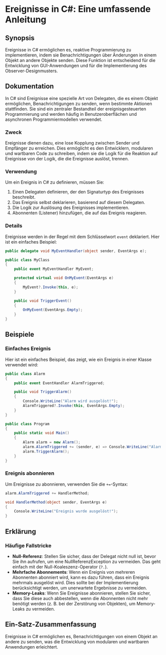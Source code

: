 <!--
Meta Description: # Ereignisse in C#: Eine umfassende Anleitung ## Synopsis Ereignisse in C# ermöglichen es, reaktive Programmierung zu implementieren, indem sie Benach...
Meta Keywords: die, ereignisse, sie, ereignis, public
-->

# Ereignisse in C#: Eine umfassende Anleitung

## Synopsis
Ereignisse in C# ermöglichen es, reaktive Programmierung zu implementieren, indem sie Benachrichtigungen über Änderungen in einem Objekt an andere Objekte senden. Diese Funktion ist entscheidend für die Entwicklung von GUI-Anwendungen und für die Implementierung des Observer-Designmusters.

## Dokumentation
In C# sind Ereignisse eine spezielle Art von Delegaten, die es einem Objekt ermöglichen, Benachrichtigungen zu senden, wenn bestimmte Aktionen stattfinden. Sie sind ein zentraler Bestandteil der ereignisgesteuerten Programmierung und werden häufig in Benutzeroberflächen und asynchronen Programmiermodellen verwendet.

### Zweck
Ereignisse dienen dazu, eine lose Kopplung zwischen Sender und Empfänger zu erreichen. Dies ermöglicht es den Entwicklern, modularen und wartbaren Code zu schreiben, indem sie die Logik für die Reaktion auf Ereignisse von der Logik, die die Ereignisse auslöst, trennen.

### Verwendung
Um ein Ereignis in C# zu definieren, müssen Sie:
1. Einen Delegaten definieren, der den Signaturtyp des Ereignisses beschreibt.
2. Das Ereignis selbst deklarieren, basierend auf diesem Delegaten.
3. Die Logik zur Auslösung des Ereignisses implementieren.
4. Abonnenten (Listener) hinzufügen, die auf das Ereignis reagieren.

### Details
Ereignisse werden in der Regel mit dem Schlüsselwort `event` deklariert. Hier ist ein einfaches Beispiel:

```csharp
public delegate void MyEventHandler(object sender, EventArgs e);

public class MyClass
{
    public event MyEventHandler MyEvent;

    protected virtual void OnMyEvent(EventArgs e)
    {
        MyEvent?.Invoke(this, e);
    }

    public void TriggerEvent()
    {
        OnMyEvent(EventArgs.Empty);
    }
}
```

## Beispiele
### Einfaches Ereignis
Hier ist ein einfaches Beispiel, das zeigt, wie ein Ereignis in einer Klasse verwendet wird:

```csharp
public class Alarm
{
    public event EventHandler AlarmTriggered;

    public void TriggerAlarm()
    {
        Console.WriteLine("Alarm wird ausgelöst!");
        AlarmTriggered?.Invoke(this, EventArgs.Empty);
    }
}

public class Program
{
    public static void Main()
    {
        Alarm alarm = new Alarm();
        alarm.AlarmTriggered += (sender, e) => Console.WriteLine("Alarm wurde empfangen!");
        alarm.TriggerAlarm();
    }
}
```

### Ereignis abonnieren
Um Ereignisse zu abonnieren, verwenden Sie die `+=`-Syntax:

```csharp
alarm.AlarmTriggered += HandlerMethod;

void HandlerMethod(object sender, EventArgs e)
{
    Console.WriteLine("Ereignis wurde ausgelöst!");
}
```

## Erklärung
### Häufige Fallstricke
- **Null-Referenz**: Stellen Sie sicher, dass der Delegat nicht null ist, bevor Sie ihn aufrufen, um eine NullReferenzException zu vermeiden. Das geht einfach mit der Null-Koaleszenz-Operator (`?.`).
- **Mehrfache Abonnements**: Wenn ein Ereignis von mehreren Abonnenten abonniert wird, kann es dazu führen, dass ein Ereignis mehrmals ausgelöst wird. Dies sollte bei der Implementierung berücksichtigt werden, um unerwartete Ergebnisse zu vermeiden.
- **Memory-Leaks**: Wenn Sie Ereignisse abonnieren, stellen Sie sicher, dass Sie diese auch abbestellen, wenn die Abonnenten nicht mehr benötigt werden (z. B. bei der Zerstörung von Objekten), um Memory-Leaks zu vermeiden.

## Ein-Satz-Zusammenfassung
Ereignisse in C# ermöglichen es, Benachrichtigungen von einem Objekt an andere zu senden, was die Entwicklung von modularen und wartbaren Anwendungen erleichtert.
